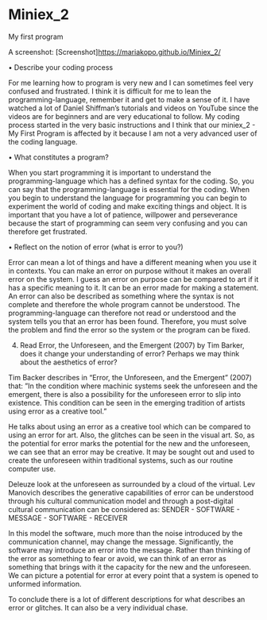# Miniex_2
My first program 


A screenshot:
[Screenshot]https://mariakopo.github.io/Miniex_2/


•	Describe your coding process

For me learning how to program is very new and I can sometimes feel very confused and frustrated.  I think it is difficult for me to lean the programming-language, remember it and get to make a sense of it.
I have watched a lot of Daniel Shiffman’s tutorials and videos on YouTube since the videos are for beginners and are very educational to follow. 
My coding process started in the very basic instructions and I think that our miniex_2 - My First Program is affected by it because I am not a very advanced user of the coding language. 


•	What constitutes a program?

When you start programming it is important to understand the programming-language which has a defined syntax for the coding. So, you can say that the programming-language is essential for the coding. 
When you begin to understand the language for programming you can begin to experiment the world of coding and make exciting things and object. It is important that you have a lot of patience, willpower and perseverance because the start of programming can seem very confusing and you can therefore get frustrated.  


•	Reflect on the notion of error (what is error to you?)

Error can mean a lot of things and have a different meaning when you use it in contexts. You can make an error on purpose without it makes an overall error on the system. I guess an error on purpose can be compared to art if it has a specific meaning to it. It can be an error made for making a statement.
 An error can also be described as something where the syntax is not complete and therefore the whole program cannot be understood. The programming-language can therefore not read or understood and the system tells you that an error has been found. Therefore, you must solve the problem and find the error so the system or the program can be fixed. 
 

4)	Read Error, the Unforeseen, and the Emergent (2007) by Tim Barker, does it change your understanding of error? Perhaps we may think about the aesthetics of error?

Tim Backer describes in “Error, the Unforeseen, and the Emergent” (2007) that:
”In the condition where machinic systems seek the unforeseen and the emergent, there is also a possibility for the unforeseen error to slip into existence. This condition can be seen in the emerging tradition of artists using error as a creative tool.”

He talks about using an error as a creative tool which can be compared to using an error for art. Also, the glitches can be seen in the visual art. So, as the potential for error marks the potential for the new and the unforeseen, we can see that an error may be creative. It may be sought out and used to create the unforeseen within traditional systems, such as our routine computer use. 

Deleuze look at the unforeseen as surrounded by a cloud of the virtual. Lev Manovich describes the generative capabilities of error can be understood through his cultural communication model and through a post-digital cultural communication can be considered as:
SENDER - SOFTWARE - MESSAGE - SOFTWARE - RECEIVER

In this model the software, much more than the noise introduced by the communication channel, may change the message. Significantly, the software may introduce an error into the message.
Rather than thinking of the error as something to fear or avoid, we can think of an error as something that brings with it the capacity for the new and the unforeseen. 
We can picture a potential for error at every point that a system is opened to unformed information.

To conclude there is a lot of different descriptions for what describes an error or glitches. It can also be a very individual chase. 

